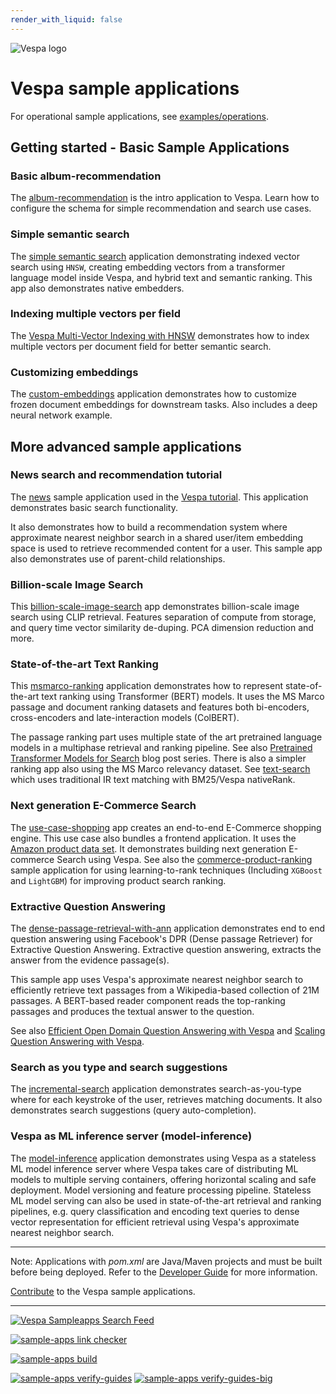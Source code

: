 ```yaml
---
render_with_liquid: false
---
```


<!-- Copyright Yahoo. Licensed under the terms of the Apache 2.0 license. See LICENSE in the project root. -->

![Vespa logo](https://vespa.ai/assets/vespa-logo-color.png)

# Vespa sample applications
For operational sample applications, see [examples/operations](examples/operations). 

## Getting started - Basic Sample Applications

### Basic album-recommendation
The [album-recommendation](album-recommendation/) is the intro application to Vespa.
Learn how to configure the schema for simple recommendation and search use cases.

### Simple semantic search
The [simple semantic search](simple-semantic-search/)
application demonstrating indexed vector search using `HNSW`, 
creating embedding vectors from a transformer language model inside Vespa, and hybrid
text and semantic ranking. This app also demonstrates native embedders. 

### Indexing multiple vectors per field
The [Vespa Multi-Vector Indexing with HNSW](multi-vector-indexing/) demonstrates how to 
index multiple vectors per document field for better semantic search. 

### Customizing embeddings 
The [custom-embeddings](custom-embeddings/) application demonstrates how to customize frozen document embeddings for downstream tasks. Also includes a deep neural network example. 

## More advanced sample applications

### News search and recommendation tutorial 
The [news](news/) sample application used in the [Vespa tutorial](https://docs.vespa.ai/en/tutorials/news-1-getting-started.html). This application demonstrates basic search functionality.

It also demonstrates how to build a recommendation system
where approximate nearest neighbor search in a shared user/item embedding space
is used to retrieve recommended content for a user.
This sample app also demonstrates use of parent-child relationships.

### Billion-scale Image Search
This [billion-scale-image-search](billion-scale-image-search/) app demonstrates 
billion-scale image search using CLIP retrieval. Features separation of compute from storage, and query time vector similarity de-duping. PCA dimension reduction and more.

### State-of-the-art Text Ranking
This [msmarco-ranking](msmarco-ranking/) application demonstrates 
how to represent state-of-the-art text ranking using Transformer (BERT) models.
It uses the MS Marco passage and document ranking datasets and features both
bi-encoders, cross-encoders and late-interaction models (ColBERT).

The passage ranking part uses multiple state of the art pretrained language models
in a multiphase retrieval and ranking pipeline.
See also [Pretrained Transformer Models for Search](https://blog.vespa.ai/pretrained-transformer-language-models-for-search-part-1/) blog post series.
There is also a simpler ranking app also using the MS Marco relevancy dataset.
See [text-search](text-search) which uses traditional IR text matching with BM25/Vespa nativeRank.

### Next generation E-Commerce Search

The [use-case-shopping](use-case-shopping/) app creates an end-to-end E-Commerce shopping engine.
This use case also bundles a frontend application.
It uses the [Amazon product data set](http://jmcauley.ucsd.edu/data/amazon/links.html).
It demonstrates building next generation E-commerce Search using Vespa. See
also the [commerce-product-ranking](commerce-product-ranking/) sample application for using
learning-to-rank techniques (Including `XGBoost` and `LightGBM`) for improving product search ranking.

### Extractive Question Answering
The [dense-passage-retrieval-with-ann](dense-passage-retrieval-with-ann/) application
demonstrates end to end question answering using Facebook's DPR (Dense passage Retriever) for Extractive Question Answering. Extractive question answering, extracts
the answer from the evidence passage(s).

This sample app uses Vespa's approximate nearest neighbor search to efficiently retrieve text passages
from a Wikipedia-based collection of 21M passages. A BERT-based reader component reads the top-ranking passages and produces the textual answer to the question.

See also [Efficient Open Domain Question Answering with Vespa](https://blog.vespa.ai/efficient-open-domain-question-answering-on-vespa/)
and [Scaling Question Answering with Vespa](https://blog.vespa.ai/from-research-to-production-scaling-a-state-of-the-art-machine-learning-system/).

### Search as you type and search suggestions 
The [incremental-search](incremental-search/) application demonstrates search-as-you-type where for each keystroke of the user, retrieves matching documents. 
It also demonstrates search suggestions (query auto-completion).

### Vespa as ML inference server (model-inference)
The [model-inference](model-inference/) application demonstrates 
using Vespa as a stateless ML model inference server
where Vespa takes care of distributing ML models to multiple serving containers,
offering horizontal scaling and safe deployment.
Model versioning and feature processing pipeline.
Stateless ML model serving can also be used in state-of-the-art retrieval and ranking pipelines,
e.g. query classification and encoding text queries to dense vector representation
for efficient retrieval using Vespa's approximate nearest neighbor search.


<!--
[travis](travis)
[part-purchases-demo](part-purchases-demo): A sample Vespa application to assist with with learning how to group according to the [Grouping Guide](https://docs.vespa.ai/en/grouping.html).
[generic-request-processing](generic-request-processing)
http-api-using-*
-->

----

Note: Applications with _pom.xml_ are Java/Maven projects and must be built before being deployed.
Refer to the [Developer Guide](https://docs.vespa.ai/en/developer-guide.html) for more information.

[Contribute](https://github.com/vespa-engine/vespa/blob/master/CONTRIBUTING.md) to the Vespa sample applications.

----

[![Vespa Sampleapps Search Feed](https://github.com/vespa-engine/sample-apps/actions/workflows/feed.yml/badge.svg)](https://github.com/vespa-engine/sample-apps/actions/workflows/feed.yml)

[![sample-apps link checker](https://api.screwdriver.cd/v4/pipelines/7038/link-checker-sample-apps/badge)](https://cd.screwdriver.cd/pipelines/7038/)

[![sample-apps build](https://api.screwdriver.cd/v4/pipelines/7038/build-apps/badge)](https://cd.screwdriver.cd/pipelines/7038/)

[![sample-apps verify-guides](https://api.screwdriver.cd/v4/pipelines/7038/verify-guides/badge)](https://cd.screwdriver.cd/pipelines/7038/)
[![sample-apps verify-guides-big](https://api.screwdriver.cd/v4/pipelines/7038/verify-guides-big/badge)](https://cd.screwdriver.cd/pipelines/7038/)

